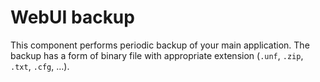 # WebUI backup

This component performs periodic backup of your main application.
The backup has a form of binary file with appropriate extension (`.unf`, `.zip`, `.txt`, `.cfg`, …).
